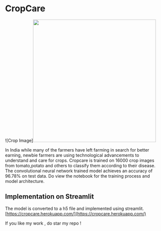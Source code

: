 # CropCare

![Crop Image]<img src="https://fullpath/assets/yourgif.gif](https://user-images.githubusercontent.com/63863911/182625506-c10c5dcb-c7c7-4072-b160-7fb7fc0e01f8.jpg" width="400" height="400">

                                                                                                                                      
In India while many of the farmers have left farming in search for better earning, newbie farmers are using technological advancements
to understand and care for crops.
Cropcare is trained on 16000 crop images from tomato,potato and others to classify them according to their disease. The convolutional neural network 
trained model achieves an accuracy of 96.78% on test data. Do view the notebook for the training process and model architecture. 

## Implementation on Streamlit

The model is converted to a h5 file and implemented using streamlit.
[https://cropcare.herokuapp.com/](https://cropcare.herokuapp.com/)

If you like my work , do star my repo ! 
